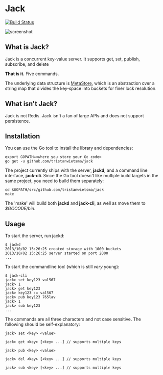 Jack
====

[![Build Status](https://travis-ci.org/tristanwietsma/jack.png?branch=master)](https://travis-ci.org/tristanwietsma/jack)

![screenshot](https://raw.github.com/tristanwietsma/jack/master/docs/screenshot.png)

What is Jack?
-------------

Jack is a concurrent key-value server. It supports get, set, publish, subscribe, and delete

 **That is it.** Five commands.

The underlying data structure is [MetaStore](https://github.com/tristanwietsma/metastore), which is an abstraction over a string map that divides the key-space into buckets for finer lock resolution.

What isn't Jack?
----------------

Jack is not Redis. Jack isn't a fan of large APIs and does not support persistence.

Installation
------------

You can use the Go tool to install the library and dependencies:

    export GOPATH=<where you store your Go code>
    go get -u github.com/tristanwietsma/jack

The project currently ships with the server, **jackd**, and a command line interface, **jack-cli**. Since the Go tool doesn't like multiple build targets in the same project, you need to build them separately:

    cd $GOPATH/src/github.com/tristanwietsma/jack
    make

The 'make' will build both  **jackd** and **jack-cli**, as well as move them to *$GOCODE/bin*.

Usage
-----

To start the server, run jackd:

    $ jackd
    2013/10/02 15:26:25 created storage with 1000 buckets
    2013/10/02 15:26:25 server started on port 2000
    ...

To start the commandline tool (which is still *very* young):

    $ jack-cli
    jack> set key123 val567
    jack> 1
    jack> get key123
    jack> key123 := val567
    jack> pub key123 765lav
    jack> 1
    jack> sub key123
    ...

The commands are all three characters and not case sensitive. The following should be self-explanatory:

    jack> set <key> <value>

    jack> get <key> [<key> ...] // supports multiple keys

    jack> pub <key> <value>

    jack> del <key> [<key> ...] // supports multiple keys

    jack> sub <key> [<key> ...] // supports multiple keys

